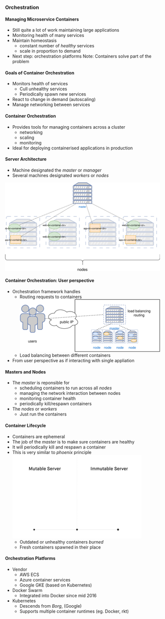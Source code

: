 ### Orchestration


#### Managing Microservice Containers
* Still quite a lot of work maintaining large applications
* Monitoring health of many services
* Maintain homeostasis 
   + constant number of _healthy_ services
   + scale in proportion to demand
* Next step: orchestration platforms
Note: Containers solve part of the problem 


#### Goals of Container Orchestration
* Monitors health of services
   + Cull unhealthy services
   + Periodically spawn new services
* React to change in demand (autoscaling)
* Manage networking between services


#### Container Orchestration
* Provides tools for managing containers across a cluster <!-- .element: class="fragment" data-fragment-index="0" -->
   + networking
   + scaling
   + monitoring
* Ideal for deploying containerised applications in production <!-- .element: class="fragment" data-fragment-index="1" -->


#### Server Architecture

* Machine designated the <!-- .element: class="fragment" data-fragment-index="0" -->_master_  or _manager_
* Several machines designated <!-- .element: class="fragment" data-fragment-index="1" -->_workers_ or _nodes_ 

![Orchestration](img/container-orchestration.svg "Container Orchestration") <!-- .element: class="fragment" data-fragment-index="3" -->


#### Container Orchestration: User perspective
* Orchestration framework handles 
   + Routing requests to containers ![orchestration-user-perspective](img/user-container-orchestration-interaction.svg "User Interaction") <!-- .element: class="img-right" -->
   + Load balancing between different containers
* From user perspective as if interacting with single appliation



#### Masters and Nodes
* The <!-- .element: class="fragment" data-fragment-index="3" -->_master_  is reponsible for
   + scheduling containers to run across all <!-- .element: class="fragment" data-fragment-index="4" -->_nodes_
   + managing the network interaction between nodes <!-- .element: class="fragment" data-fragment-index="5" -->
   + monitoring container health <!-- .element: class="fragment" data-fragment-index="6" -->
   + periodically kill/respawn containers <!-- .element: class="fragment" data-fragment-index="7" -->
* The <!-- .element: class="fragment" data-fragment-index="8" -->_nodes_ or _workers_
   + Just run the containers



#### Container Lifecycle 
* Containers are ephemeral
* The job of the _master_ is to make sure containers are healthy
* It will periodically kill and respawn a container
* This is very similar to _phoenix_ principle ![immutable arch](img/immutable_infrastructure.gif "Immutable Architecture") <!-- .element: class="img-right" -->
   + Outdated or unhealthy containers <!-- .element: class="fragment" data-fragment-index="0" -->_burned_
   + Fresh containers spawned in their place <!-- .element: class="fragment" data-fragment-index="1" -->


#### Orchestration Platforms

* Vendor
    + AWS ECS
    + Azure container services
    + Google GKE (based on Kubernetes)
* Docker Swarm
   + Integrated into Docker since mid 2016
* Kubernetes
   + Descends from _Borg_, (Google)
   + Supports multiple container runtimes (eg. Docker, rkt)
